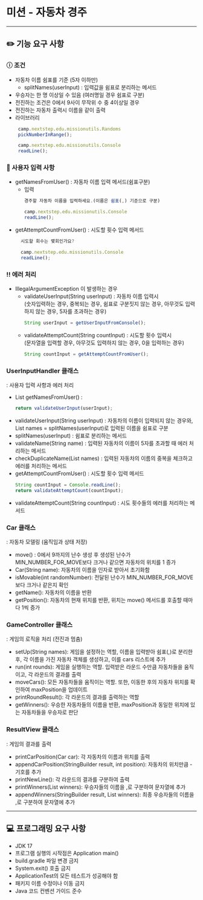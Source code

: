 # 미션 - 자동차 경주

---

## ✏️ 기능 요구 사항

### ⓘ 조건
- 자동차 이름 쉼표를 기준 (5자 이하만)
  - splitNames(userInput) : 입력값을 쉼표로 분리하는 메서드 
- 우승자는 한 명 이상일 수 있음 (여러명일 경우 쉼표로 구분)
- 전진하는 조건은 0에서 9사이 무작위 수 중 4이상일 경우
- 전진하는 자동차 출력시 이름을 같이 출력
- 라이브러리
  ```jsx
   camp.nextstep.edu.missionutils.Randoms
   pickNumberInRange();
  
   camp.nextstep.edu.missionutils.Console
   readLine();
  ```

### 💬 사용자 입력 사항
- getNamesFromUser() : 자동차 이름 입력 메서드(쉼표구분)
   - 입력
     ```jsx
     경주할 자동차 이름을 입력하세요.(이름은 쉼표(,) 기준으로 구분)
     ```
      ```jsx
      camp.nextstep.edu.missionutils.Console
      readLine();
     ```
- getAttemptCountFromUser() : 시도할 횟수 입력 메서드
   ```jsx
     시도할 회수는 몇회인가요?
     ```
    ```jsx
      camp.nextstep.edu.missionutils.Console
      readLine();
     ```
      
### ‼️ 에러 처리
- IllegalArgumentException 이 발생하는 경우
  - validateUserInput(String userInput) : 자동차 이름 입력시 <br> (숫자입력하는 경우, 중복되는 경우, 쉼표로 구분짓지 않는 경우, 아무것도 입력하지 않는 경우, 5자를 초과하는 경우)
    ```jsx
    String userInput = getUserInputFromConsole();
    ```
  - validateAttemptCount(String countInput) : 시도할 횟수 입력시 <br> (문자열을 입력할 경우, 아무것도 입력하지 않는 경우, 0을 입력하는 경우)
    ```jsx
    String countInput = getAttemptCountFromUser();
    ```

### UserInputHandler 클래스 
: 사용자 입력 사항과 에러 처리

- List<String> getNamesFromUser() :
  ```jsx
  return validateUserInput(userInput);
  ```
- validateUserInput(String userInput) : 자동차의 이름이 입력되지 않는 경우와, List<String> names = splitNames(userInput)로 입력된 이름을 쉼표로 구분
- splitNames(userInput) : 쉼표로 분리하는 메서드
- validateName(String name) : 입력된 자동차의 이름이 5자를 초과할 때 에러 처리하는 메서드
- checkDuplicateName(List<String> names) : 입력된 자동차의 이름의 중복을 체크하고 에러를 처리하는 메서드
- getAttemptCountFromUser() : 시도할 횟수 입력 메서드
  ```jsx
  String countInput = Console.readLine();
  return validateAttemptCount(countInput);
  ```
- validateAttemptCount(String countInput) : 시도 횟수들의 에러를 처리하는 메서드

### Car 클래스
: 자동차 모델링 (움직임과 상태 저장)
- move() : 0에서 9까지의 난수 생성 후 생성된 난수가 MIN_NUMBER_FOR_MOVE보다 크거나 같으면 자동차의 위치를 1 증가
- Car(String name): 자동차의 이름을 인자로 받아서 초기화함
- isMovable(int randomNumber): 전달된 난수가 MIN_NUMBER_FOR_MOVE보다 크거나 같은지 확인
- getName(): 자동차의 이름을 반환
- getPosition(): 자동차의 현재 위치를 반환, 위치는 move() 메서드를 호출할 때마다 1씩 증가

###  GameController 클래스
: 게임의 로직을 처리 (전진과 멈춤)

- setUp(String names): 게임을 설정하는 역할, 이름을 입력받아 쉼표(,)로 분리한 후, 각 이름을 가진 자동차 객체를 생성하고, 이를 cars 리스트에 추가
- run(int rounds): 게임을 실행하는 역할. 입력받은 라운드 수만큼 자동차들을 움직이고, 각 라운드의 결과를 출력
- moveCars(): 모든 자동차들을 움직이는 역할. 또한, 이동한 후의 자동차 위치를 확인하여 maxPosition을 업데이트 
- printRoundResult(): 각 라운드의 결과를 출력하는 역할
- getWinners(): 우승한 자동차들의 이름을 반환, maxPosition과 동일한 위치에 있는 자동차들을 우승자로 판단

### ResultView 클래스
: 게임의 결과를 출력

- printCarPosition(Car car): 각 자동차의 이름과 위치를 출력
- appendCarPosition(StringBuilder result, int position): 자동차의 위치만큼 - 기호를 추가
- printNewLine(): 각 라운드의 결과를 구분하여 출력
- printWinners(List<String> winners): 우승자들의 이름을 ,로 구분하여 문자열에 추가
- appendWinners(StringBuilder result, List<String> winners): 최종 우승자들의 이름을 ,로 구분하여 문자열에 추가

---

## 💻 프로그래밍 요구 사항
- JDK 17
- 프로그램 실행의 시작점은 Application main()
- build.gradle 파일 변경 금지
- System.exit() 호출 금지
- ApplicationTest의 모든 테스트가 성공해야 함
- 패키지 이름 수정이나 이동 금지
- Java 코드 컨벤션 가이드 준수

